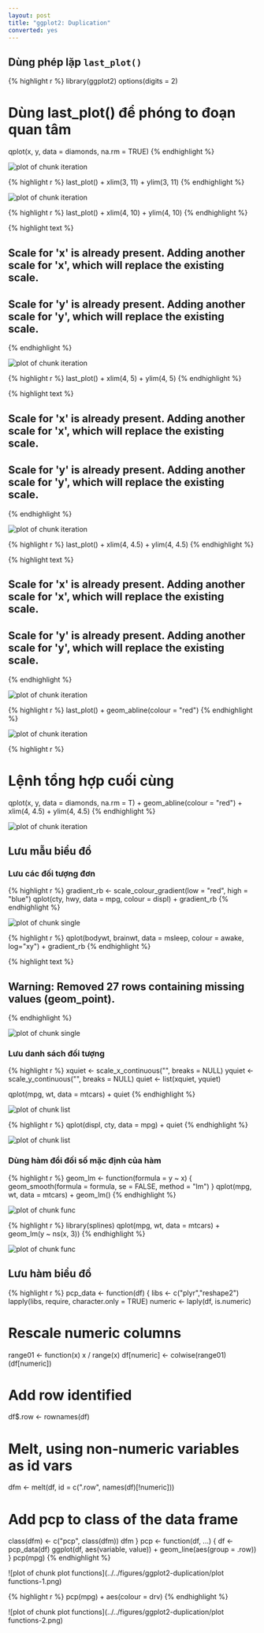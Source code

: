 ```yaml
---
layout: post
title: "ggplot2: Duplication"
converted: yes
---
```

 
## Dùng phép lặp `last_plot()`
 

{% highlight r %}
library(ggplot2)
options(digits = 2)
 
# Dùng last_plot() để phóng to đoạn quan tâm
qplot(x, y, data = diamonds, na.rm = TRUE)
{% endhighlight %}

![plot of chunk iteration](../../figures/ggplot2-duplication/iteration-1.png) 

{% highlight r %}
last_plot() + xlim(3, 11) + ylim(3, 11)
{% endhighlight %}

![plot of chunk iteration](../../figures/ggplot2-duplication/iteration-2.png) 

{% highlight r %}
last_plot() + xlim(4, 10) + ylim(4, 10)
{% endhighlight %}



{% highlight text %}
## Scale for 'x' is already present. Adding another scale for 'x', which will replace the existing scale.
## Scale for 'y' is already present. Adding another scale for 'y', which will replace the existing scale.
{% endhighlight %}

![plot of chunk iteration](../../figures/ggplot2-duplication/iteration-3.png) 

{% highlight r %}
last_plot() + xlim(4, 5) + ylim(4, 5)
{% endhighlight %}



{% highlight text %}
## Scale for 'x' is already present. Adding another scale for 'x', which will replace the existing scale.
## Scale for 'y' is already present. Adding another scale for 'y', which will replace the existing scale.
{% endhighlight %}

![plot of chunk iteration](../../figures/ggplot2-duplication/iteration-4.png) 

{% highlight r %}
last_plot() + xlim(4, 4.5) + ylim(4, 4.5)
{% endhighlight %}



{% highlight text %}
## Scale for 'x' is already present. Adding another scale for 'x', which will replace the existing scale.
## Scale for 'y' is already present. Adding another scale for 'y', which will replace the existing scale.
{% endhighlight %}

![plot of chunk iteration](../../figures/ggplot2-duplication/iteration-5.png) 

{% highlight r %}
last_plot() + geom_abline(colour = "red")
{% endhighlight %}

![plot of chunk iteration](../../figures/ggplot2-duplication/iteration-6.png) 

{% highlight r %}
# Lệnh tổng hợp cuối cùng
qplot(x, y, data = diamonds, na.rm = T) + 
  geom_abline(colour = "red") +
  xlim(4, 4.5) + ylim(4, 4.5)
{% endhighlight %}

![plot of chunk iteration](../../figures/ggplot2-duplication/iteration-7.png) 
 
## Lưu mẫu biểu đồ
 
### Lưu các đối tượng đơn
 

{% highlight r %}
gradient_rb <- scale_colour_gradient(low = "red", high = "blue")
qplot(cty, hwy, data = mpg, colour = displ) + gradient_rb
{% endhighlight %}

![plot of chunk single](../../figures/ggplot2-duplication/single-1.png) 

{% highlight r %}
qplot(bodywt, brainwt, data = msleep, colour = awake, log="xy") +
  gradient_rb
{% endhighlight %}



{% highlight text %}
## Warning: Removed 27 rows containing missing values (geom_point).
{% endhighlight %}

![plot of chunk single](../../figures/ggplot2-duplication/single-2.png) 
 
### Lưu danh sách đối tượng
 

{% highlight r %}
xquiet <- scale_x_continuous("", breaks = NULL)
yquiet <- scale_y_continuous("", breaks = NULL)
quiet <- list(xquiet, yquiet)
 
qplot(mpg, wt, data = mtcars) + quiet
{% endhighlight %}

![plot of chunk list](../../figures/ggplot2-duplication/list-1.png) 

{% highlight r %}
qplot(displ, cty, data = mpg) + quiet
{% endhighlight %}

![plot of chunk list](../../figures/ggplot2-duplication/list-2.png) 
 
### Dùng hàm đổi đối số mặc định của hàm
 

{% highlight r %}
geom_lm <- function(formula = y ~ x) {
  geom_smooth(formula = formula, se = FALSE, method = "lm")
}
qplot(mpg, wt, data = mtcars) + geom_lm()
{% endhighlight %}

![plot of chunk func](../../figures/ggplot2-duplication/func-1.png) 

{% highlight r %}
library(splines)
qplot(mpg, wt, data = mtcars) + geom_lm(y ~ ns(x, 3))
{% endhighlight %}

![plot of chunk func](../../figures/ggplot2-duplication/func-2.png) 
 
## Lưu hàm biểu đồ
 

{% highlight r %}
pcp_data <- function(df) {
  libs <- c("plyr","reshape2")
  lapply(libs, require, character.only = TRUE)
  numeric <- laply(df, is.numeric)
  # Rescale numeric columns
  range01 <- function(x) x / range(x)
  df[numeric] <- colwise(range01)(df[numeric])
  # Add row identified
  df$.row <- rownames(df)
  # Melt, using non-numeric variables as id vars
  dfm <- melt(df, id = c(".row", names(df)[!numeric]))
  # Add pcp to class of the data frame
  class(dfm) <- c("pcp", class(dfm))
  dfm
}
pcp <- function(df, ...) {
  df <- pcp_data(df)
  ggplot(df, aes(variable, value)) + geom_line(aes(group = .row))
}
pcp(mpg)
{% endhighlight %}

![plot of chunk plot functions](../../figures/ggplot2-duplication/plot functions-1.png) 

{% highlight r %}
pcp(mpg) + aes(colour = drv)
{% endhighlight %}

![plot of chunk plot functions](../../figures/ggplot2-duplication/plot functions-2.png) 
